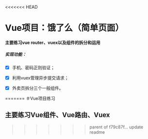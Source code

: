 <<<<<<< HEAD
# Vue项目：饿了么（简单页面）

#### 主要练习vue router、vuex以及组件的拆分和运用

##### 实现功能：

- [x] 手机、密码正则验证；

- [x] 利用vuex管理异步提交请求；
- [x] 外卖页拆分三个一般组件。

=======
＃Vue项目练习
## 主要练习Vue组件、Vue路由、Vuex
>>>>>>> parent of f79c87f... update readme
